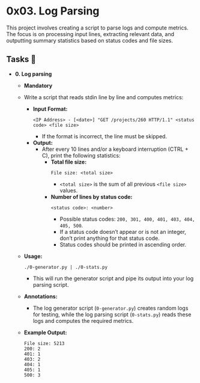 # 0x03. Log Parsing

This project involves creating a script to parse logs and compute metrics. The focus is on processing input lines, extracting relevant data, and outputting summary statistics based on status codes and file sizes.

## Tasks :page_with_curl:

* **0. Log parsing**
  * **Mandatory**
  * Write a script that reads stdin line by line and computes metrics:
    - **Input Format:** 
      ```
      <IP Address> - [<date>] "GET /projects/260 HTTP/1.1" <status code> <file size>
      ```
      - If the format is incorrect, the line must be skipped.
    - **Output:**
      - After every 10 lines and/or a keyboard interruption (CTRL + C), print the following statistics:
        - **Total file size:** 
          ```
          File size: <total size>
          ```
          - `<total size>` is the sum of all previous `<file size>` values.
        - **Number of lines by status code:** 
          ```
          <status code>: <number>
          ```
          - Possible status codes: `200, 301, 400, 401, 403, 404, 405, 500`.
          - If a status code doesn’t appear or is not an integer, don’t print anything for that status code.
          - Status codes should be printed in ascending order.

  * **Usage:**
    ```
    ./0-generator.py | ./0-stats.py 
    ```
    - This will run the generator script and pipe its output into your log parsing script.
  
  * **Annotations:**
    - The log generator script (`0-generator.py`) creates random logs for testing, while the log parsing script (`0-stats.py`) reads these logs and computes the required metrics.

  * **Example Output:**
    ```
    File size: 5213
    200: 2
    401: 1
    403: 2
    404: 1
    405: 1
    500: 3
    ```

